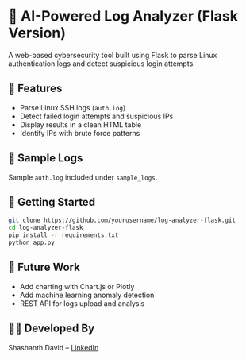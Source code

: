 # 🔐 AI-Powered Log Analyzer (Flask Version)

A web-based cybersecurity tool built using Flask to parse Linux authentication logs and detect suspicious login attempts.

## 📌 Features
- Parse Linux SSH logs (`auth.log`)
- Detect failed login attempts and suspicious IPs
- Display results in a clean HTML table
- Identify IPs with brute force patterns

## 📁 Sample Logs
Sample `auth.log` included under `sample_logs`.

## 🚀 Getting Started

```bash
git clone https://github.com/yourusername/log-analyzer-flask.git
cd log-analyzer-flask
pip install -r requirements.txt
python app.py
```

## 🧠 Future Work
- Add charting with Chart.js or Plotly
- Add machine learning anomaly detection
- REST API for logs upload and analysis

## 👨‍💻 Developed By
Shashanth David – [LinkedIn](https://linkedin.com/in/your-profile)
